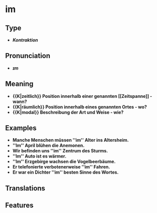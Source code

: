 # im
## Type
- _**Kontraktion**_
## Pronunciation
- _**ɪm**_
## Meaning
- **{{K|zeitlich}} Position innerhalb einer genannten [[Zeitspanne]] - wann?**
- **{{K|räumlich}} Position innerhalb eines genannten Ortes - wo?**
- **{{K|modal}} Beschreibung der Art und Weise - wie?**
## Examples
- **Manche Menschen müssen ''im'' Alter ins Altersheim.**
- **''Im'' April blühen die Anemonen.**
- **Wir befinden uns ''im'' Zentrum des Sturms.**
- **''Im'' Auto ist es wärmer.**
- **''Im'' Erzgebirge wachsen die Vogelbeerbäume.**
- **Er telefonierte verbotenerweise ''im'' Fahren.**
- **Er war ein Dichter ''im'' besten Sinne des Wortes.**
## Translations
## Features
